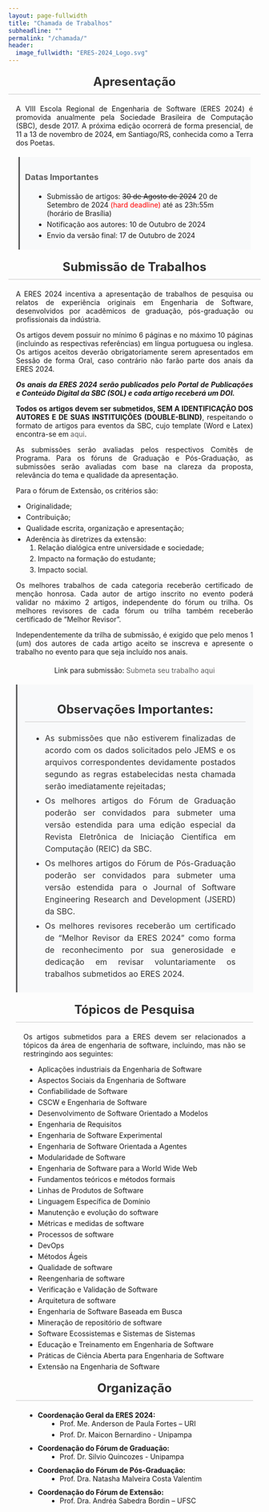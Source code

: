 ```yaml
---
layout: page-fullwidth
title: "Chamada de Trabalhos"
subheadline: ""
permalink: "/chamada/"
header:
  image_fullwidth: "ERES-2024_Logo.svg"
---
```


<style>
  header {
    margin-bottom: 30px;
  }

  h1, h2, h3 {
    color: #333;
    text-align: center;
    margin: 20px 0;
  }

  h2 {
    font-size: 24px;
    padding-bottom: 10px;
    border-bottom: 1px solid #cbcbcb;
  }

  .text {
    text-align: justify;
    padding: 0 15px;
  }

  ul {
    margin: 10px 20px;
    list-style-type: disc;
  }

  li {
    margin-bottom: 5px;
  }

  .important-dates {
    background-color: #f8f9fa;
    border-left: 3px solid #5e5e5e;
    padding: 10px;
    margin: 20px;
  }

  .important-dates h3 {
    text-align: left;
    color: #5e5e5e;
  }

  .submission-link {
    text-align: center;
    margin-top: 20px;
  }

  a {
    color: #5e5e5e;
    text-decoration: none;
  }

  a:hover {
    text-decoration: underline;
  }

  .text-strong {
    font-weight: bold;
    font-style: italic; 
  }

  .important-observations {
    background-color: #f8f9fa;
    padding: 15px;
    border-left: 3px solid #5e5e5e;
    margin: 20px 0;
  }

  .important-observations ul {
    padding-left: 20px;
  }

  .important-observations li {
    font-size: 16px;
    line-height: 1.5;
    color: #333;
  }
</style>

<main>
  <section>
    <h2>Apresentação</h2>
    <p class="text">A VIII Escola Regional de Engenharia de Software (ERES 2024) é promovida anualmente pela Sociedade Brasileira de Computação (SBC), desde 2017. A próxima edição ocorrerá de forma presencial, de 11 a 13 de novembro de 2024, em Santiago/RS, conhecida como a Terra dos Poetas.</p>
  </section>

  <section class="important-dates">
    <h3>Datas Importantes</h3>
    <ul>
      <li>Submissão de artigos: <s>30 de Agosto de 2024</s> 20 de Setembro de 2024 <span style="color: red">(hard deadline)</span> até as 23h:55m (horário de Brasília)</li>
      <li>Notificação aos autores: 10 de Outubro de 2024</li>
      <li>Envio da versão final: 17 de Outubro de 2024</li>
    </ul>
  </section>

  <section>
    <h2>Submissão de Trabalhos</h2>
    <p class="text">
      A ERES 2024 incentiva a apresentação de trabalhos de pesquisa ou relatos de experiência originais em Engenharia de Software, desenvolvidos por acadêmicos de graduação, pós-graduação ou profissionais da indústria.
    </p>
    <p class="text">
      Os artigos devem possuir no mínimo 6 páginas e no máximo 10 páginas (incluindo as respectivas referências) em língua portuguesa ou inglesa. Os artigos aceitos deverão obrigatoriamente serem apresentados em Sessão de forma Oral, caso contrário não farão parte dos anais da ERES 2024.
    </p>
    <p class="text text-strong">
      Os anais da ERES 2024 serão publicados pelo Portal de Publicações e Conteúdo Digital da SBC (SOL) e cada artigo receberá um DOI.
    </p>
    <p class="text">
      <strong>Todos os artigos devem ser submetidos, SEM A IDENTIFICAÇÃO DOS AUTORES E DE SUAS INSTITUIÇÕES (DOUBLE-BLIND)</strong>, respeitando o formato de artigos para eventos da SBC, cujo template (Word e Latex) encontra-se em <a href="https://www.sbc.org.br/documentos-da-sbc/category/169-templates-para-artigos-e-capitulos-de-livros" target="_blank">aqui</a>.
    </p>
    <p class="text">
      As submissões serão avaliadas pelos respectivos Comitês de Programa. 
      Para os fóruns de Graduação e Pós-Graduação, as submissões serão avaliadas com base na clareza da proposta, relevância do tema e qualidade da apresentação.
    </p>
    <p class="text">
      Para o fórum de Extensão, os critérios são:
      <ul class="text">
        <li>Originalidade; </li>
        <li>Contribuição; </li>
        <li>Qualidade escrita, organização e apresentação; </li>
        <li>Aderência às diretrizes da extensão:
          <ol>
            <li>Relação dialógica entre universidade e sociedade;</li>
            <li>Impacto na formação do estudante;</li>
            <li>Impacto social.</li>
          </ol>
        </li>
      </ul>
    </p>
    <p class="text">Os melhores trabalhos de cada categoria receberão certificado de menção honrosa. Cada autor de artigo inscrito no evento poderá validar no máximo 2 artigos, independente do fórum ou trilha. Os melhores revisores de cada fórum ou trilha também receberão certificado de “Melhor Revisor”.</p>
    <p class="text">
      Independentemente da trilha de submissão, é exigido que pelo menos 1 (um) dos autores de cada artigo aceito se inscreva e apresente o trabalho no evento para que seja incluído nos anais. 
    </p>
    <p class="submission-link">Link para submissão: <a href="https://jems3.sbc.org.br/eres2024">Submeta seu trabalho aqui</a></p>
  </section>

  <section class="text"> 
    <div class="important-observations">
      <h2>Observações Importantes:</h2>
      <ul>
        <li>As submissões que não estiverem finalizadas de acordo com os dados solicitados pelo JEMS e os arquivos correspondentes devidamente postados segundo as regras estabelecidas nesta chamada serão imediatamente rejeitadas;</li>
        <li>Os melhores artigos do Fórum de Graduação poderão ser convidados para submeter uma versão estendida para uma edição especial da Revista Eletrônica de Iniciação Científica em Computação (REIC) da SBC.</li>
        <li>Os melhores artigos do Fórum de Pós-Graduação poderão ser convidados para submeter uma versão estendida para o Journal of Software Engineering Research and Development (JSERD) da SBC.</li>
        <li>Os melhores revisores receberão um certificado de “Melhor Revisor da ERES 2024” como forma de reconhecimento por sua generosidade e dedicação em revisar voluntariamente os trabalhos submetidos ao ERES 2024.</li>
      </ul>
    </div>
  </section>

  <section class="text">
    <h2>Tópicos de Pesquisa</h2>
    <p class="text">Os artigos submetidos para a ERES devem ser relacionados a tópicos da área de engenharia de software, incluindo, mas não se restringindo aos seguintes:</p>
    <ul>
        <li>Aplicações industriais da Engenharia de Software</li>
        <li>Aspectos Sociais da Engenharia de Software</li>
        <li>Confiabilidade de Software</li>
        <li>CSCW e Engenharia de Software</li>
        <li>Desenvolvimento de Software Orientado a Modelos</li>
        <li>Engenharia de Requisitos</li>
        <li>Engenharia de Software Experimental</li>
        <li>Engenharia de Software Orientada a Agentes</li>
        <li>Modularidade de Software</li>
        <li>Engenharia de Software para a World Wide Web</li>
        <li>Fundamentos teóricos e métodos formais</li>
        <li>Linhas de Produtos de Software</li>
        <li>Linguagem Específica de Domínio</li>
        <li>Manutenção e evolução do software</li>
        <li>Métricas e medidas de software</li>
        <li>Processos de software</li>
        <li>DevOps</li>
        <li>Métodos Ágeis</li>
        <li>Qualidade de software</li>
        <li>Reengenharia de software</li>
        <li>Verificação e Validação de Software</li>
        <li>Arquitetura de software</li>
        <li>Engenharia de Software Baseada em Busca</li>
        <li>Mineração de repositório de software</li>
        <li>Software Ecossistemas e Sistemas de Sistemas</li>
        <li>Educação e Treinamento em Engenharia de Software</li>
        <li>Práticas de Ciência Aberta para Engenharia de Software</li>
        <li>Extensão na Engenharia de Software</li>
    </ul>
  </section>

  <section class="text">
    <h2>Organização</h2>
    <ul>
        <li><strong>Coordenação Geral da ERES 2024:</strong>
          <ul>
            <li>Prof. Me. Anderson de Paula Fortes – URI</li>
            <li>Prof. Dr. Maicon Bernardino - Unipampa</li>
          </ul>
        </li>
        <li><strong>Coordenação do Fórum de Graduação:</strong>
          <ul>
            <li>Prof. Dr. Silvio Quincozes - Unipampa</li>
          </ul>
        </li>
        <li><strong>Coordenação do Fórum de Pós-Graduação:</strong>
          <ul>
            <li>Prof. Dra. Natasha Malveira Costa Valentim</li>
          </ul>
        </li>
        <li><strong>Coordenação do Fórum de Extensão:</strong>
          <ul>
            <li>Prof. Dra. Andréa Sabedra Bordin – UFSC</li>
          </ul>
        </li>
    </ul>
  </section>

</main>
